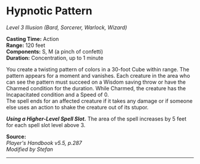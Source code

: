 # Hypnotic Pattern
*Level 3 Illusion (Bard, Sorcerer, Warlock, Wizard)*  

**Casting Time:** Action  
**Range:** 120 feet  
**Components:** S, M (a pinch of confetti)  
**Duration:** Concentration, up to 1 minute

You create a twisting pattern of colors in a 30-foot Cube within range. The pattern appears for a moment and vanishes. Each creature in the area who can see the pattern must succeed on a Wisdom saving throw or have the Charmed condition for the duration. While Charmed, the creature has the Incapacitated condition and a Speed of 0.  
The spell ends for an affected creature if it takes any damage or if someone else uses an action to shake the creature out of its stupor.

***Using a Higher-Level Spell Slot.*** The area of the spell increases by 5 feet for each spell slot level above 3.

**Source:**  
*Player's Handbook v5.5, p.287*  
*Modified by Stefan*  


---